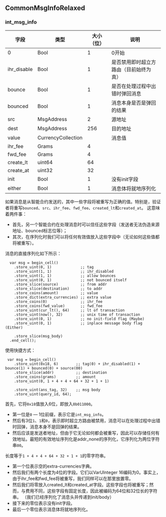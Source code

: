 


## CommonMsgInfoRelaxed
### int_msg_info

| 字段          | 类型                 | 大小（位） | 说明                  |
|-------------|--------------------|-------|---------------------|
| 0           | Bool               | 1     | 0开始                 |
| ihr_disable | Bool               | 1     | 是否禁用即时超立方路由（目前始终为真） |
| bounce      | Bool               | 1     | 是否在处理过程中出错时弹回消息     |
| bounced     | Bool               | 1     | 消息本身是否是弹回的结果        |
| src         | MsgAddress         | 2     | 源地址                 |
| dest        | MsgAddress         | 256   | 目的地址                |
| value       | CurrencyCollection |       | 消息值                 |
| ihr_fee     | Grams              | 4     |                     |
| fwd_fee     | Grams              | 4     |                     |
| create_lt   | uint64             | 64    |                     |
| create_at   | uint32             | 32    |                     |
| init        | Bool               | 1     | 没有init字段            |
| either      | Bool               | 1     | 消息体将就地序列化           |

如果消息是从智能合约发送的，其中一些字段将被重写为正确的值。特别是，验证者将重写`bounced`、`src`、`ihr_fee`、`fwd_fee`、`created_lt`和`created_at`。
这意味着两件事：
* 首先，另一个智能合约在处理消息时可以信任这些字段（发送者无法伪造来源地址、bounced标志位等）；
* 其次，在序列化时我们可以将任何有效值放入这些字段中（无论如何这些值都将被重写）。

消息的直接序列化如下所示：
```
  var msg = begin_cell()
    .store_uint(0, 1)             ;; tag
    .store_uint(1, 1)             ;; ihr_disabled
    .store_uint(1, 1)             ;; allow bounces
    .store_uint(0, 1)             ;; not bounced itself
    .store_slice(source)          ;; from addr
    .store_slice(destination)     ;; to addr
    .store_coins(amount)          ;; value
    .store_dict(extra_currencies) ;; extra value
    .store_coins(0)               ;; ihr_fee
    .store_coins(fwd_value)       ;; fwd_fee 
    .store_uint(cur_lt(), 64)     ;; lt of transaction
    .store_uint(now(), 32)        ;; unix time of transaction
    .store_uint(0, 1)             ;; no init-field flag (Maybe)
    .store_uint(0, 1)             ;; inplace message body flag (Either)
    
    .store_slice(msg_body)
  .end_cell();
```

使用快捷方式：
```
 var msg = begin_cell()
    .store_uint(0x18, 6)        ;; tag(0) + ihr_disabled(1) + bounce(1) + bounced(0) + source(00)
    .store_slice(addr)          ;; destination
    .store_coins(grams)         ;; amount
    .store_uint(0, 1 + 4 + 4 + 64 + 32 + 1 + 1) 
    
    .store_uint(ans_tag, 32)    ;; msg body
    .store_uint(query_id, 64);
```
首先，它将`0x18`值放入6位，即放入`0b011000`。
* 第一位是`0` — 1位前缀，表示它是`int_msg_info`。
* 然后有3位`1`、`1`和`0`，表示即时超立方路由被禁用，消息可以在处理过程中出错时回弹，消息本身不是回弹的结果。
* 然后应该是发送者地址，但由于它无论如何都会被重写，因此可以存储任何有效地址。最短的有效地址序列化是addr_none的序列化，它序列化为两位字符串`00`。

长度等于`1 + 4 + 4 + 64 + 32 + 1 + 1`的零字符串。
* 第一个位表示空的extra-currencies字典。
* 然后我们有两个长度为4位的字段。它们以VarUInteger 16编码为0。事实上，由于ihr_fee和fwd_fee将被重写，我们同样可以在那里放置零。
* 然后我们将零放入created_lt和created_at字段。这些字段也将被重写；然而，与费用不同，这些字段有固定长度，因此被编码为64位和32位长的字符串。
（我们已经序列化了消息头并传递到init/body）
* 接下来的零位表示没有init字段。
* 最后一个零位表示消息体将就地序列化。











